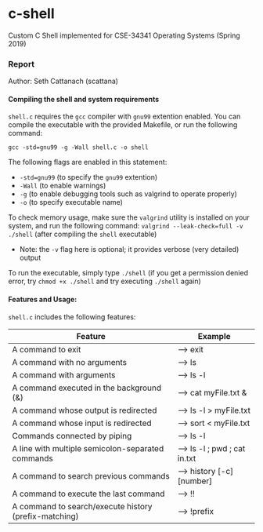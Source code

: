 # c-shell
Custom C Shell implemented for CSE-34341 Operating Systems (Spring 2019)

### Report

Author: Seth Cattanach (scattana)

#### Compiling the shell and system requirements

`shell.c` requires the `gcc` compiler with `gnu99` extention enabled. You can compile the executable with the provided Makefile, or run the following command:

`gcc -std=gnu99 -g -Wall shell.c -o shell`

The following flags are enabled in this statement:
* `-std=gnu99` (to specify the `gnu99` extention)
* `-Wall` (to enable warnings)
* `-g` (to enable debugging tools such as valgrind to operate properly)
* `-o` (to specify executable name)

To check memory usage, make sure the `valgrind` utility is installed on your system, and run the following command: `valgrind --leak-check=full -v ./shell` (after compiling the `shell` executable)
* Note: the `-v` flag here is optional; it provides verbose (very detailed) output

To run the executable, simply type `./shell` (if you get a permission denied error, try `chmod +x ./shell` and try executing `./shell` again)

#### Features and Usage:

`shell.c` includes the following features:
	
| Feature												|	Example 					|
|-------------------------------------------------------|-------------------------------|
| A command to exit										| --> exit                      |
| A command with no arguments							| --> ls						|
| A command with arguments								| --> ls -l						|
| A command executed in the background (&)				| --> cat myFile.txt &			|
| A command whose output is redirected					| --> ls -l > myFile.txt		|
| A command whose input is redirected					| --> sort < myFile.txt			|
| Commands connected by piping							| --> ls -l | more				|
| A line with multiple semicolon-separated commands		| --> ls -l ; pwd ; cat in.txt	|
| A command to search previous commands					| --> history [-c] [number]		|
| A command to execute the last command					| --> !!						|
| A command to search/execute history (prefix-matching) | --> !prefix					|


